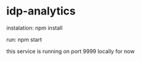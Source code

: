 # idp-analytics

instalation: npm install

run: npm start 

this service is running on port 9999 locally for now
